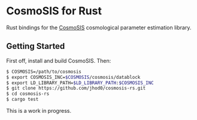 # CosmoSIS for Rust
Rust bindings for the [CosmoSIS](https://bitbucket.org/joezuntz/cosmosis/wiki/Home) cosmological parameter estimation library.

## Getting Started

First off, install and build CosmoSIS. Then:

```bash
$ COSMOSIS=/path/to/cosmosis
$ export COSMOSIS_INC=$COSMOSIS/cosmosis/datablock
$ export LD_LIBRARY_PATH=$LD_LIBRARY_PATH:$COSMOSIS_INC
$ git clone https://github.com/jhod0/cosmosis-rs.git
$ cd cosmosis-rs
$ cargo test
```

This is a work in progress.
